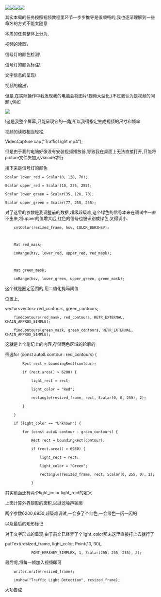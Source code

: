 ![](https://cdn.nlark.com/yuque/0/2025/jpeg/61445279/1761476681321-cea8291a-d14d-456f-9f8a-8581f89e755c.jpeg)![](https://cdn.nlark.com/yuque/0/2025/jpeg/61445279/1761476682479-b6afe144-58ac-4d76-a7d7-ee430dc5c801.jpeg)![](https://cdn.nlark.com/yuque/0/2025/jpeg/61445279/1761476684624-d305edbb-fb4b-4a24-b9ac-b378edf5fbf9.jpeg)![](https://cdn.nlark.com/yuque/0/2025/jpeg/61445279/1761476685111-135764f2-8737-4a57-8c09-d29fde587158.jpeg)

其实本周的任务按照视频教程里环节一步步推导是很顺畅的,我也逐渐理解到一些命名的方式不能太随意

本周的任务整体上分为,

视频的读取\

信号灯的颜色检测\

信号灯的颜色标注\

文字信息的呈现\

视频的输出\

但是,在实际操作中我发现我的电脑会将图片\视频大型化,(不过我认为是视频的问题),例如

![](https://cdn.nlark.com/yuque/0/2025/png/61445279/1761477137266-c77ab4ed-882e-4950-886c-e4f0d2ab8343.png)

!这是我整个屏幕,只能呈现它的一角,所以我得指定生成视频的尺寸和帧率

视频的读取相当轻松,

   VideoCapture cap("TrafficLight.mp4");

但是由于我的电脑好像没有安装视频播放器,导致我在桌面上无法直接打开,只能将picture文件夹加入vscode才行



接下来是信号灯的颜色

    Scalar lower_red = Scalar(0, 120, 70);

    Scalar upper_red = Scalar(10, 255, 255);

    Scalar lower_green = Scalar(35, 120, 70);

    Scalar upper_green = Scalar(77, 255, 255);

对了这里的参数是我调整前的数据,超级超级难,这个绿色的信号本来在调试中一直不出来,将upper的值增大后,红色的信号也被识别成绿色,又得调小.

        cvtColor(resized_frame, hsv, COLOR_BGR2HSV);



        Mat red_mask;

        inRange(hsv, lower_red, upper_red, red_mask);



        Mat green_mask;

        inRange(hsv, lower_green, upper_green, green_mask);

这个就是圈定范围的,用二值化掩玛阈值



位置上,

 vector<vector<Point>> red_contours, green_contours;

        findContours(red_mask, red_contours, RETR_EXTERNAL, CHAIN_APPROX_SIMPLE);

        findContours(green_mask, green_contours, RETR_EXTERNAL, CHAIN_APPROX_SIMPLE);

这就是上个笔记上的内容,存储两色区域的轮廓的

筛选for (const auto& contour : red_contours) {

            Rect rect = boundingRect(contour);

            if (rect.area() > 6200) {

                light_rect = rect;

                light_color = "Red";

                rectangle(resized_frame, rect, Scalar(0, 0, 255), 2);

            }

        }

        if (light_color == "Unknown") {

            for (const auto& contour : green_contours) {

                Rect rect = boundingRect(contour);

                if (rect.area() > 6950) {

                    light_rect = rect;

                    light_color = "Green";

                    rectangle(resized_frame, rect, Scalar(0, 255, 0), 2);

                }

其实前面还有两个light_color    light_rect的定义

上面计算外界矩形的面积,以过滤噪声轮廓

两个参数6200;6950,超级难调试,一会多了个红色,一会绿色一闪一闪的

以及最后的矩形标记

对于文字形式的呈现,由于前文已经弄了个light_color那末这里直接打上去就行了

putText(resized_frame, light_color, Point(10, 30),

                FONT_HERSHEY_SIMPLEX, 1, Scalar(255, 255, 255), 2);

最后呢,将每一帧加入视频即可

        writer.write(resized_frame);

        imshow("Traffic Light Detection", resized_frame);

大功告成

